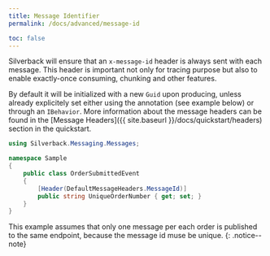 ```yaml
---
title: Message Identifier
permalink: /docs/advanced/message-id

toc: false
---
```


Silverback will ensure that an `x-message-id` header is always sent with each message. This header is important not only for tracing purpose but also to enable exactly-once consuming, chunking and other features.

By default it will be initialized with a new `Guid` upon producing, unless already explicitely set either using the annotation (see example below) or through an `IBehavior`. More information about the message headers can be found in the [Message Headers]({{ site.baseurl }}/docs/quickstart/headers) section in the quickstart.

```csharp
using Silverback.Messaging.Messages;

namespace Sample
{
    public class OrderSubmittedEvent
    {
        [Header(DefaultMessageHeaders.MessageId)]
        public string UniqueOrderNumber { get; set; }
    }
}
```

This example assumes that only one message per each order is published to the same endpoint, because the message id muse be unique.
{: .notice--note}